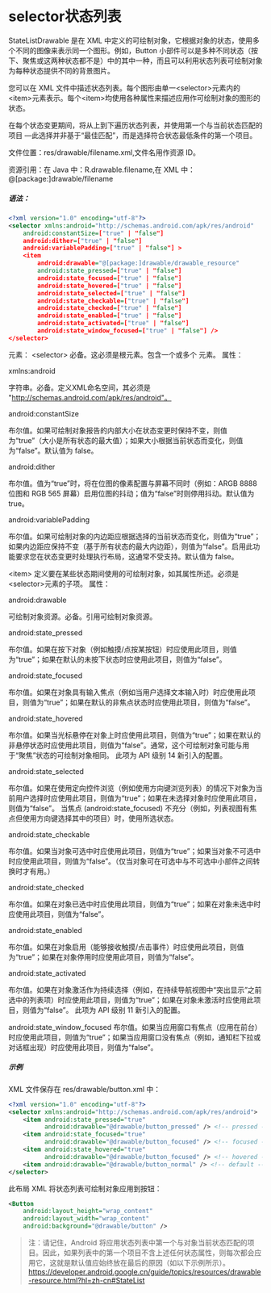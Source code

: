 # selector状态列表

StateListDrawable 是在 XML 中定义的可绘制对象，它根据对象的状态，使用多个不同的图像来表示同一个图形。例如，Button 小部件可以是多种不同状态（按下、聚焦或这两种状态都不是）中的其中一种，而且可以利用状态列表可绘制对象为每种状态提供不同的背景图片。

您可以在 XML 文件中描述状态列表。每个图形由单一&lt;selector&gt;元素内的&lt;item&gt;元素表示。每个&lt;item&gt;均使用各种属性来描述应用作可绘制对象的图形的状态。

在每个状态变更期间，将从上到下遍历状态列表，并使用第一个与当前状态匹配的项目 —此选择并非基于“最佳匹配”，而是选择符合状态最低条件的第一个项目。

文件位置：res/drawable/filename.xml,文件名用作资源 ID。

资源引用：在 Java 中：R.drawable.filename,在 XML 中：@[package:]drawable/filename

##### 语法：
```XML
<?xml version="1.0" encoding="utf-8"?>
<selector xmlns:android="http://schemas.android.com/apk/res/android"
    android:constantSize=["true" | "false"]
    android:dither=["true" | "false"]
    android:variablePadding=["true" | "false"] >
    <item
        android:drawable="@[package:]drawable/drawable_resource"
        android:state_pressed=["true" | "false"]
        android:state_focused=["true" | "false"]
        android:state_hovered=["true" | "false"]
        android:state_selected=["true" | "false"]
        android:state_checkable=["true" | "false"]
        android:state_checked=["true" | "false"]
        android:state_enabled=["true" | "false"]
        android:state_activated=["true" | "false"]
        android:state_window_focused=["true" | "false"] />
</selector>
```
元素：
&lt;selector&gt;
必备。这必须是根元素。包含一个或多个 <item> 元素。
属性：

xmlns:android   

字符串。必备。定义XML命名空间，其必须是 "http://schemas.android.com/apk/res/android"。

android:constantSize

布尔值。如果可绘制对象报告的内部大小在状态变更时保持不变，则值为“true”（大小是所有状态的最大值）；如果大小根据当前状态而变化，则值为“false”。默认值为 false。

android:dither

布尔值。值为“true”时，将在位图的像素配置与屏幕不同时（例如：ARGB 8888 位图和 RGB 565 屏幕）启用位图的抖动；值为“false”时则停用抖动。默认值为 true。

android:variablePadding

布尔值。如果可绘制对象的内边距应根据选择的当前状态而变化，则值为“true”；如果内边距应保持不变（基于所有状态的最大内边距），则值为“false”。启用此功能要求您在状态变更时处理执行布局，这通常不受支持。默认值为 false。

&lt;item&gt;
定义要在某些状态期间使用的可绘制对象，如其属性所述。必须是&lt;selector&gt;元素的子项。
属性：

android:drawable

可绘制对象资源。必备。引用可绘制对象资源。

android:state_pressed

布尔值。如果在按下对象（例如触摸/点按某按钮）时应使用此项目，则值为“true”；如果在默认的未按下状态时应使用此项目，则值为“false”。

android:state_focused

布尔值。如果在对象具有输入焦点（例如当用户选择文本输入时）时应使用此项目，则值为“true”；如果在默认的非焦点状态时应使用此项目，则值为“false”。

android:state_hovered

布尔值。如果当光标悬停在对象上时应使用此项目，则值为“true”；如果在默认的非悬停状态时应使用此项目，则值为“false”。通常，这个可绘制对象可能与用于“聚焦”状态的可绘制对象相同。
此项为 API 级别 14 新引入的配置。

android:state_selected

布尔值。如果在使用定向控件浏览（例如使用方向键浏览列表）的情况下对象为当前用户选择时应使用此项目，则值为“true”；如果在未选择对象时应使用此项目，则值为“false”。
当焦点 (android:state_focused) 不充分（例如，列表视图有焦点但使用方向键选择其中的项目）时，使用所选状态。

android:state_checkable

布尔值。如果当对象可选中时应使用此项目，则值为“true”；如果当对象不可选中时应使用此项目，则值为“false”。（仅当对象可在可选中与不可选中小部件之间转换时才有用。）

android:state_checked

布尔值。如果在对象已选中时应使用此项目，则值为“true”；如果在对象未选中时应使用此项目，则值为“false”。

android:state_enabled

布尔值。如果在对象启用（能够接收触摸/点击事件）时应使用此项目，则值为“true”；如果在对象停用时应使用此项目，则值为“false”。

android:state_activated

布尔值。如果在对象激活作为持续选择（例如，在持续导航视图中“突出显示”之前选中的列表项）时应使用此项目，则值为“true”；如果在对象未激活时应使用此项目，则值为“false”。
此项为 API 级别 11 新引入的配置。

android:state_window_focused
布尔值。如果当应用窗口有焦点（应用在前台）时应使用此项目，则值为“true”；如果当应用窗口没有焦点（例如，通知栏下拉或对话框出现）时应使用此项目，则值为“false”。

##### 示例

XML 文件保存在 res/drawable/button.xml 中：

```xml
<?xml version="1.0" encoding="utf-8"?>
<selector xmlns:android="http://schemas.android.com/apk/res/android">
    <item android:state_pressed="true"
          android:drawable="@drawable/button_pressed" /> <!-- pressed -->
    <item android:state_focused="true"
          android:drawable="@drawable/button_focused" /> <!-- focused -->
    <item android:state_hovered="true"
          android:drawable="@drawable/button_focused" /> <!-- hovered -->
    <item android:drawable="@drawable/button_normal" /> <!-- default -->
</selector>

```

此布局 XML 将状态列表可绘制对象应用到按钮：

```xml
<Button
    android:layout_height="wrap_content"
    android:layout_width="wrap_content"
    android:background="@drawable/button" />

```

>注：请记住，Android 将应用状态列表中第一个与对象当前状态匹配的项目。因此，如果列表中的第一个项目不含上述任何状态属性，则每次都会应用它，这就是默认值应始终放在最后的原因（如以下示例所示）。
https://developer.android.google.cn/guide/topics/resources/drawable-resource.html?hl=zh-cn#StateList
